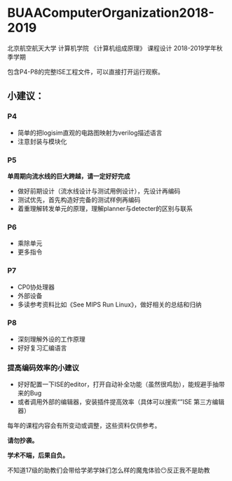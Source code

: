 # BUAAComputerOrganization2018-2019
北京航空航天大学 计算机学院 《计算机组成原理》 课程设计 2018-2019学年秋季学期

包含P4-P8的完整ISE工程文件，可以直接打开运行观察。

## 小建议：

### P4

- 简单的把logisim直观的电路图映射为verilog描述语言
- 注意封装与模块化

### P5

**单周期向流水线的巨大跨越，请一定好好完成**

- 做好前期设计（流水线设计与测试用例设计），先设计再编码
- 测试优先，首先构造好完备的测试样例再编码
- 着重理解转发单元的原理，理解planner与detecter的区别与联系

### P6

- 乘除单元
- 更多指令

### P7

- CP0协处理器
- 外部设备
- 多读参考资料比如《See MIPS Run Linux》，做好相关的总结和归纳

### P8

- 深刻理解外设的工作原理
- 好好复习汇编语言

### 提高编码效率的小建议

- 好好配置一下ISE的editor，打开自动补全功能（虽然很鸡肋），能规避手抽带来的Bug
- 或者调用外部的编辑器，安装插件提高效率（具体可以搜索“”ISE 第三方编辑器）



每年的课程内容会有所变动或调整，这些资料仅供参考。

**请勿抄袭。**

**学术不端，后果自负。**

不知道17级的助教们会带给学弟学妹们怎么样的魔鬼体验😶反正我不是助教

